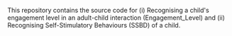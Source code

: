 This repository contains the source code for (i) Recognising a child's engagement level in an adult-child interaction (Engagement_Level)  and (ii) Recognising Self-Stimulatory Behaviours (SSBD) of a child.